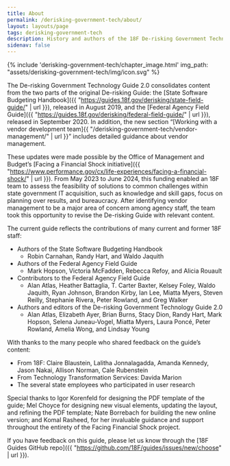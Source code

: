 ```yaml
---
title: About
permalink: /derisking-government-tech/about/
layout: layouts/page
tags: derisking-government-tech
description: History and authors of the 18F De-risking Government Technology Guide 2.0.
sidenav: false
---
```


{% include 'derisking-government-tech/chapter_image.html' img_path: "assets/derisking-government-tech/img/icon.svg" %}

The De-risking Government Technology Guide 2.0 consolidates content from the two parts of the original De-risking Guide: the [State Software Budgeting Handbook]({{ "https://guides.18f.gov/derisking/state-field-guide/" | url }}), released in August 2019, and the [Federal Agency Field Guide]({{ "https://guides.18f.gov/derisking/federal-field-guide/" | url }}), released in September 2020. In addition, the new section “[Working with a vendor development team]{{ "/derisking-government-tech/vendor-management/" | url }}” includes detailed guidance about vendor management. 

These updates were made possible by the Office of Management and Budget’s [Facing a Financial Shock initiative]({{ "https://www.performance.gov/cx/life-experiences/facing-a-financial-shock/" | url }}). From May 2023 to June 2024, this funding enabled an 18F team to assess the feasibility of solutions to common challenges within state government IT acquisition, such as knowledge and skill gaps, focus on planning over results, and bureaucracy. After identifying vendor management to be a major area of concern among agency staff, the team took this opportunity to revise the De-risking Guide with relevant content.

The current guide reflects the contributions of many current and former 18F staff:

* Authors of the State Software Budgeting Handbook  
  * Robin Carnahan, Randy Hart, and Waldo Jaquith  
* Authors of the Federal Agency Field Guide  
  * Mark Hopson, Victoria McFadden, Rebecca Refoy, and Alicia Rouault   
* Contributors to the Federal Agency Field Guide  
  * Alan Atlas, Heather Battaglia, T. Carter Baxter, Kelsey Foley, Waldo Jaquith, Ryan Johnson, Brandon Kirby, Ian Lee, Miatta Myers, Steven Reilly, Stephanie Rivera, Peter Rowland, and Greg Walker  
* Authors and editors of the De-risking Government Technology Guide 2.0  
  * Alan Atlas, Elizabeth Ayer, Brian Burns, Stacy Dion, Randy Hart, Mark Hopson, Selena Juneau-Vogel, Miatta Myers, Laura Poncé, Peter Rowland, Amelia Wong, and Lindsay Young

With thanks to the many people who shared feedback on the guide’s content:

* From 18F: Claire Blaustein, Lalitha Jonnalagadda, Amanda Kennedy, Jason Nakai, Allison Norman, Cale Rubenstein   
* From Technology Transformation Services: Davida Marion   
* The several state employees who participated in user research

Special thanks to Igor Korenfeld for designing the PDF template of the guide; Mel Choyce for designing new visual elements, updating the layout, and refining the PDF template; Nate Borrebach for building the new online version; and Komal Rasheed, for her invaluable guidance and support throughout the entirety of the Facing Financial Shock project.

If you have feedback on this guide, please let us know through the [18F Guides GitHub repo]({{ "https://github.com/18F/guides/issues/new/choose" | url }}).
